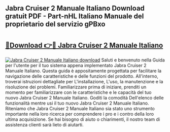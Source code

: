 ## Jabra Cruiser 2 Manuale Italiano Download gratuit PDF - Part-nHL Italiano Manuale del proprietario del servizio gPBxo

# <h2><a href="http://dfdvxa3.blite.top/?on=Jabra+Cruiser+2+Manuale+Italiano">🔗Download 👉🔴 Jabra Cruiser 2 Manuale Italiano</a></h2>

[![Jabra Cruiser 2 Manuale Italiano download](https://i.imgur.com/lujVjoI.png)](http://dfdvxa3.blite.top/?on=Jabra+Cruiser+2+Manuale+Italiano)
Saluti e benvenuto nella Guida per l'utente per il tuo sistema appena implementato Jabra Cruiser 2 Manuale Italiano. Questa guida è appositamente progettata per facilitare la navigazione delle caratteristiche e delle funzioni del prodotto. All'interno, troverai istruzioni dettagliate per L'installazione, L'uso, la manutenzione e la risoluzione dei problemi. Familiarizzare prima di iniziare, prenditi un momento per familiarizzare con le caratteristiche e le capacità del tuo nuovo Jabra Cruiser 2 Manuale Italiano. Goditi la comodità Dell'elenco delle funzionalità mentre usi il tuo nuovo Jabra Cruiser 2 Manuale Italiano. Riteniamo che Jabra Cruiser 2 Manuale Italiano sia stato uno strumento importante nella loro ricerca per comprendere i pro e i contro della loro ultima acquisizione. Se hai bisogno di aiuto o chiarimenti, il nostro team di assistenza clienti sarà lieto di aiutarti.

